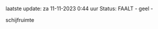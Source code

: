 laatste update: 
za 11-11-2023  0:44   uur 
Status: FAALT - geel - 
<div class="service Y">schijfruimte</div>